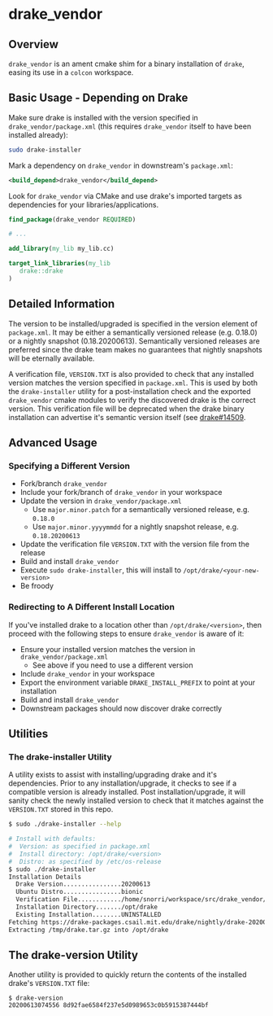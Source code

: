 # drake_vendor

## Overview

`drake_vendor` is an ament cmake shim for a binary installation of `drake`,
easing its use in a `colcon` workspace.

## Basic Usage - Depending on Drake

Make sure drake is installed with the version specified in `drake_vendor/package.xml`
(this requires `drake_vendor` itself to have been installed already):

```bash
sudo drake-installer
```

Mark a dependency on `drake_vendor` in downstream's `package.xml`:

```xml
<build_depend>drake_vendor</build_depend>
```

Look for `drake_vendor` via CMake and use drake's imported targets as dependencies for
your libraries/applications.

```cmake
find_package(drake_vendor REQUIRED)

# ...

add_library(my_lib my_lib.cc)

target_link_libraries(my_lib
   drake::drake
)
```

## Detailed Information

The version to be installed/upgraded is specified in the version element of `package.xml`.
It may be either a semantically versioned release (e.g. 0.18.0) or a nightly snapshot 
(0.18.20200613). Semantically versioned releases are preferred since the drake team makes
no guarantees that nightly snapshots will be eternally available.

A verification file, `VERSION.TXT` is also provided to check that any installed version
matches the version specified in `package.xml`. This is used by both the `drake-installer`
utility for a post-installation check and the exported `drake_vendor` cmake modules to
verify the discovered drake is the correct version. This verification file will be
deprecated when the drake binary installation can advertise it's semantic version itself
(see [drake#14509](https://github.com/RobotLocomotion/drake/issues/14509).

## Advanced Usage

### Specifying a Different Version

* Fork/branch `drake_vendor`
* Include your fork/branch of `drake_vendor` in your workspace
* Update the version in `drake_vendor/package.xml`
  * Use `major.minor.patch` for a semantically versioned release, e.g. `0.18.0`
  * Use `major.minor.yyyymmdd` for a nightly snapshot release, e.g. `0.18.20200613`
* Update the verification file `VERSION.TXT` with the version file from the release
* Build and install `drake_vendor`
* Execute `sudo drake-installer`, this will install to `/opt/drake/<your-new-version>`
* Be froody

### Redirecting to A Different Install Location

If you've installed drake to a location other than `/opt/drake/<version>`, then proceed
with the following steps to ensure `drake_vendor` is aware of it:

* Ensure your installed version matches the version in `drake_vendor/package.xml`
  * See above if you need to use a different version
* Include `drake_vendor` in your workspace
* Export the environment variable `DRAKE_INSTALL_PREFIX` to point at your installation
* Build and install `drake_vendor`
* Downstream packages should now discover drake correctly

## Utilities

### The drake-installer Utility

A utility exists to assist with installing/upgrading drake and it's dependencies. Prior
to any installation/upgrade, it checks to see if a compatible version is already installed.
Post installation/upgrade, it will sanity check the newly installed version to check that it
matches against the `VERSION.TXT` stored in this repo.

```bash
$ sudo ./drake-installer --help

# Install with defaults:
#  Version: as specified in package.xml
#  Install directory: /opt/drake/<version>
#  Distro: as specified by /etc/os-release
$ sudo ./drake-installer
Installation Details
  Drake Version................20200613
  Ubuntu Distro................bionic
  Verification File............/home/snorri/workspace/src/drake_vendor/VERSION.TXT
  Installation Directory......./opt/drake
  Existing Installation........UNINSTALLED
Fetching https://drake-packages.csail.mit.edu/drake/nightly/drake-20200613-bionic.tar.gz and saving to /tmp/drake.tar.gz
Extracting /tmp/drake.tar.gz into /opt/drake
```

## The drake-version Utility

Another utility is provided to quickly return the contents of the installed drake's
`VERSION.TXT` file:

```
$ drake-version
20200613074556 8d92fae6584f237e5d0989653c0b5915387444bf
```
